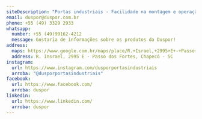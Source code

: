```yaml
---
siteDescription: "Portas industriais - Facilidade na montagem e operação. "
email: duspor@duspor.com.br
phone: +55 (49) 3329 2933
whatsapp:
  number: +55 (49)99162-4212
  message: Gostaria de informações sobre os produtos da Duspor!
address:
  maps: https://www.google.com.br/maps/place/R.+Israel,+2995+E+-+Passo+dos+Fortes,+Chapec%C3%B3+-+SC,+89805-730/@-27.0758268,-52.6114012,17z/data=!3m1!4b1!4m6!3m5!1s0x94e4b67b7d958a8d:0xa62db411928f3d5a!8m2!3d-27.0758316!4d-52.6088263!16s%2Fg%2F11f0xvtjwv?entry=ttu
  address: R. Insrael, 2995 E - Passo dos Fortes, Chapecó - SC
instagram:
  url: https://www.instagram.com/dusporportasindustriais
  arroba: "@dusporportasindustriais"
facebook:
  url: https://www.facebook.com/
  arroba: duspor
linkedin:
  url: https://www.linkedin.com/
  arroba: duspor
---
```

